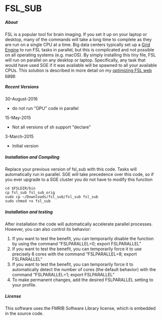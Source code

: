 # FSL_SUB

##### About

FSL is a popular tool for brain imaging. If you set it up on your laptop or desktop, many of the commands will take a long time to complete as they are run on a single CPU at a time. Big data centers typically set up a [Grid Engine](https://fsl.fmrib.ox.ac.uk/fsl/fslwiki/FslSge) to run FSL tasks in parallel, but this is complicated and not possible on all operating systems (e.g. macOS). By simply installing this tiny file, FSL will run on parallel on any desktop or laptop. Specifically, any task that would have used SGE if it was available will be spawned to all your available CPUs. This solution is described in more detail on my [optimizing FSL web page](http://www.mccauslandcenter.sc.edu/crnl/optimizing-spmfsl).

##### Recent Versions

30-August-2016
 - do not run "GPU" code in parallel

15-May-2015
 - Not all versions of sh support "declare"

3-March-2015
 - Initial version

##### Installation and Compiling

Replace your previous version of fsl_sub with this code. Tasks will automatically run in parallel. SGE will take precedence over this code, so if you ever upgrade to a SGE cluster you do not have to modify this function

```
cd $FSLDIR/bin
cp fsl_sub fsl_sub_orig
sudo cp ~/Downloads/fsl_sub/fsl_sub fsl_sub
sudo chmod +x fsl_sub
```

##### Installation and testing

After installation the code will automatically accelerate parallel processes. However, you can also control its behavior:

1. If you want to test the benefit, you can temporarily disable the function by using the command “FSLPARALLEL=0; export FSLPARALLEL”
2. If you want to test the benefit, you can temporarily force it to use precisely 8 cores with the command “FSLPARALLEL=8; export FSLPARALLEL”
3. If you want to test the benefit, you can temporarily force it to automatically detect the number of cores (the default behavior) with the command “FSLPARALLEL=1; export FSLPARALLEL”
4. To make permanent changes, add the desired FSLPARALLEL setting to your profile.


##### License

This software uses the FMRIB Software Library license, which is embedded in the source code.